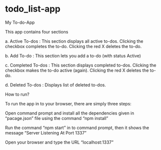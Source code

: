 # todo_list-app
My To-do-App

This app contains four sections

a.	Active To-dos : This section displays all active to-dos. Clicking the checkbox completes the to-do. Clicking the red X deletes the to-do.

b.	Add To-do : This section lets you add a to-do (with status Active)

c.	Completed To-dos : This section displays completed to-dos. Clicking the checkbox makes the to-do active (again). Clicking the red X deletes the to-do.

d.	Deleted To-dos : Displays list of deleted to-dos.

How to run?

To run the app in to your browser, there are simply three steps:

Open command prompt and install all the dependencies given in “pacage.json” file using the command “npm install”

Run the command “npm start” in to command prompt, then it shows the message “Server Listening At Port 1337”

Open your browser and type the URL “localhost:1337”
